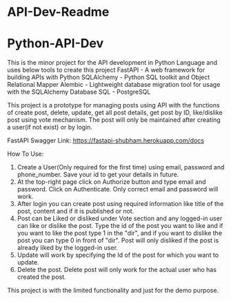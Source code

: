 # API-Dev-Readme

# Python-API-Dev

This is the minor project for the API development in Python Language and uses below tools to create this project
FastAPI - A web framework for building APIs with Python
SQLAlchemy - Python SQL toolkit and Object Relational Mapper
Alembic -  Lightweight database migration tool for usage with the SQLAlchemy Database
SQL - PostgreSQL

This project is a prototype for managing posts using API with the functions of create post, delete, update, get all post details, get post by ID, like/dislike post using vote mechanism. The post will only be maintained after creating a user(if not exist) or by login.

FastAPI Swagger Link: https://fastapi-shubham.herokuapp.com/docs

How To Use:
1. Create a User(Only required for the first time) using email, password and phone_number. Save your id to get your details in future. 
2. At the top-right page click on Authorize button and type email and password. Click on Authenticate. Only correct email and password will work.
3. After login you can create post using required information like title of the post, content and if it is published or not.
4. Post can be Liked or disliked under Vote section and any logged-in user can like or dislike the post. Type the id of the post you want to like and if you want to like the post    type 1 in the "dir", and if you want to dislike the post you can type 0 in front of "dir". Post will only disliked if the post is already liked by the logged-in user.
4. Update will work by specifying the Id of the post for which you want to update.
5. Delete the post. Delete post will only work for the actual user who has created the post.

This project is with the limited functionality and just for the demo purpose.
